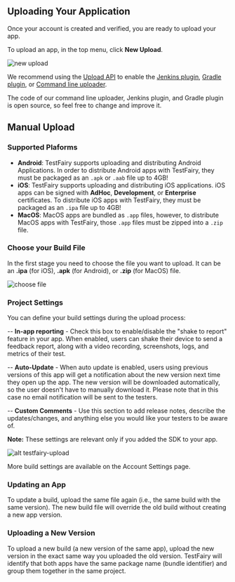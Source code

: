 
## <a id="Uploading"></a> Uploading Your Application

Once your account is created and verified, you are ready to upload your app.

To upload an app, in the top menu, click **New Upload**.

![new upload](/img/getting-started/new-upload.png)

We recommend using the <a href="https://docs.testfairy.com/API/Upload_API.html">Upload API</a> to enable the <a href="https://wiki.jenkins-ci.org/display/JENKINS/TestFairy+Plugin">Jenkins plugin</a>, <a href="#">Gradle plugin</a>, or <a href="https://github.com/testfairy/command-line-uploader" target="_blank">Command line uploader</a>.

The code of our command line uploader, Jenkins plugin, and Gradle plugin is open source, so feel free to change and improve it.

## Manual Upload

### Supported Plaforms

  * **Android**: TestFairy supports uploading and distributing Android Applications. In order to distribute Android apps with TestFairy, they must be packaged as an `.apk` or `.aab` file up to 4GB!
  * **iOS**: TestFairy supports uploading and distributing iOS applications. iOS apps can be signed with __AdHoc__, __Development__, or __Enterprise__ certificates. To distribute iOS apps with TestFairy, they must be packaged as an `.ipa` file up to 4GB!
  * **MacOS**: MacOS apps are bundled as `.app` files, however, to distribute MacOS apps with TestFairy, those `.app` files must be zipped into a `.zip` file.

### Choose your Build File
In the first stage you need to choose the file you want to upload. It can be an **.ipa** (for iOS), **.apk** (for Android), or **.zip** (for MacOS) file.

![choose file](/img/getting-started/app-upload-1.png)

### Project Settings

You can define your build settings during the upload process:

-- **In-app reporting** - Check this box to enable/disable the "shake to report" feature in your app. When enabled, users can shake their device to send a feedback report, along with a video recording, screenshots, logs, and metrics of their test.

-- **Auto-Update** - When auto update is enabled, users using previous versions of this app will get a notification about the new version next time they open up the app. The new version will be downloaded automatically, so the user doesn't have to manually download it. Please note that in this case no email notification will be sent to the testers.

-- **Custom Comments** - Use this section to add release notes, describe the updates/changes, and anything else you would like your testers to be aware of.

**Note:** These settings are relevant only if you added the SDK to your app.

![ alt testfairy-upload](../../img/app/upload-settings.png)

More build settings are available on the Account Settings page.

### <a id="Uploading"></a> Updating an App

To update a build, upload the same file again (i.e., the same build with the same version). The new build file will override the old build without creating a new app version.

### <a id="Uploading"></a> Uploading a New Version

To upload a new build (a new version of the same app), upload the new version in the exact same way you uploaded the old version. TestFairy will identify that both apps have the same package name (bundle identifier) and group them together in the same project.
